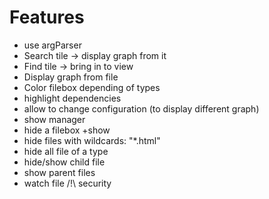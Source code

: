# Features

* use argParser
* Search tile → display graph from it
* Find tile → bring in to view
* Display graph from file
* Color filebox depending of types
* highlight dependencies
* allow to change configuration (to display different graph)
* show manager
 * hide a filebox +show
 * hide files with wildcards: "*.html"
 * hide all file of a type
 * hide/show child file
* show parent files
* watch file /!\ security

